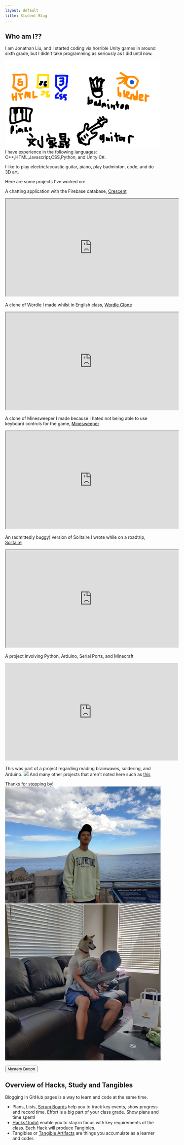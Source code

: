 ```yaml
---
layout: default
title: Student Blog
---
```



## Who am I??
I am Jonathan Liu, and I started coding via horrible Unity games in around sixth grade, but I didn't take programming as seriously as I did until now. 
 

!["nahson"](images/freeform.png)
I have experience in the following languages:
C++,HTML,Javascript,CSS,Python, and Unity C#.

I like to play electric/acoustic guitar, piano, play badminton, code, and do 3D art. 

Here are some projects I've worked on:

A chatting application with the Firebase database, [Crescent](https://spooketti.github.io/Crescent/)

<iframe width="560" height="315" src="https://spooketti.github.io/Crescent/"></iframe>

A clone of Wordle I made whilst in English class, [Wordle Clone](https://3pb65i.csb.app/)
<iframe width="560" height="315" src="https://3pb65i.csb.app/"></iframe>


A clone of Minesweeper I made because I hated not being able to use keyboard controls for the game, [Minesweeper](https://spooketti.github.io/minesweeper)
<iframe width="560" height="315" src="https://spooketti.github.io/minesweeper"></iframe>

An (admittedly buggy) version of Solitaire I wrote while on a roadtrip, [Solitaire](https://spooketti.github.io/solitaire/)
<iframe width="560" height="315" src="https://spooketti.github.io/solitaire/"></iframe>

 A project involving Python, Arduino, Serial Ports, and Minecraft 

<iframe width="560" height="315" src="https://www.youtube.com/embed/cMuKp44WRo8" title="YouTube video player" frameborder="0" allow="accelerometer; autoplay; clipboard-write; encrypted-media; gyroscope; picture-in-picture; web-share" allowfullscreen></iframe>

This was part of a project regarding reading brainwaves, soldering, and Arduino.
<img src="images/eeg.png">
And many other projects that aren't noted here such as [this](https://spooketti.github.io/fivenights)

Thanks for stopping by!
!["justdontbeblind"](images/awesome.jpg)
!["justdont](images/evenmoreawesome.jpg)

<button id='bruh' data-url="https://www.youtube.com/watch?v=dQw4w9WgXcQ&pp=ygUXbmV2ZXIgZ29ubmEgZ2l2ZSB5b3UgdXA%3D"  onclick="window.location.href = this.dataset.url;">Mystery Button</button>

## Overview of Hacks, Study and Tangibles
Blogging in GitHub pages is a way to learn and code at the same time. 


- Plans, Lists, [Scrum Boards](https://clickup.com/blog/scrum-board/) help you to track key events, show progress and record time.  Effort is a big part of your class grade.  Show plans and time spent!
- [Hacks(Todo)](https://levelup.gitconnected.com/six-ultimate-daily-hacks-for-every-programmer-60f5f10feae) enable you to stay in focus with key requirements of the class.  Each Hack will produce Tangibles.
- Tangibles or [Tangible Artifacts](https://en.wikipedia.org/wiki/Artifact_(software_development)) are things you accumulate as a learner and coder. 
